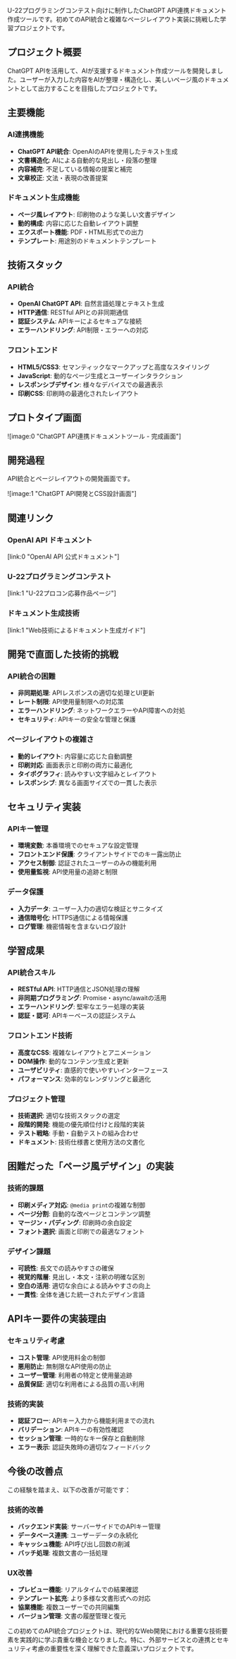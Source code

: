 U-22プログラミングコンテスト向けに制作したChatGPT API連携ドキュメント作成ツールです。初めてのAPI統合と複雑なページレイアウト実装に挑戦した学習プロジェクトです。

## プロジェクト概要

ChatGPT APIを活用して、AIが支援するドキュメント作成ツールを開発しました。ユーザーが入力した内容をAIが整理・構造化し、美しいページ風のドキュメントとして出力することを目指したプロジェクトです。

## 主要機能

### AI連携機能

- **ChatGPT API統合**: OpenAIのAPIを使用したテキスト生成
- **文書構造化**: AIによる自動的な見出し・段落の整理
- **内容補完**: 不足している情報の提案と補完
- **文章校正**: 文法・表現の改善提案

### ドキュメント生成機能

- **ページ風レイアウト**: 印刷物のような美しい文書デザイン
- **動的構成**: 内容に応じた自動レイアウト調整
- **エクスポート機能**: PDF・HTML形式での出力
- **テンプレート**: 用途別のドキュメントテンプレート

## 技術スタック

### API統合

- **OpenAI ChatGPT API**: 自然言語処理とテキスト生成
- **HTTP通信**: RESTful APIとの非同期通信
- **認証システム**: APIキーによるセキュアな接続
- **エラーハンドリング**: API制限・エラーへの対応

### フロントエンド

- **HTML5/CSS3**: セマンティックなマークアップと高度なスタイリング
- **JavaScript**: 動的なページ生成とユーザーインタラクション
- **レスポンシブデザイン**: 様々なデバイスでの最適表示
- **印刷CSS**: 印刷時の最適化されたレイアウト

## プロトタイプ画面

![image:0 "ChatGPT API連携ドキュメントツール - 完成画面"]

## 開発過程

API統合とページレイアウトの開発画面です。

![image:1 "ChatGPT API開発とCSS設計画面"]

## 関連リンク

### OpenAI API ドキュメント

[link:0 "OpenAI API 公式ドキュメント"]

### U-22プログラミングコンテスト

[link:1 "U-22プロコン応募作品ページ"]

### ドキュメント生成技術

[link:1 "Web技術によるドキュメント生成ガイド"]

## 開発で直面した技術的挑戦

### API統合の困難

- **非同期処理**: APIレスポンスの適切な処理とUI更新
- **レート制限**: API使用量制限への対応策
- **エラーハンドリング**: ネットワークエラーやAPI障害への対処
- **セキュリティ**: APIキーの安全な管理と保護

### ページレイアウトの複雑さ

- **動的レイアウト**: 内容量に応じた自動調整
- **印刷対応**: 画面表示と印刷の両方に最適化
- **タイポグラフィ**: 読みやすい文字組みとレイアウト
- **レスポンシブ**: 異なる画面サイズでの一貫した表示

## セキュリティ実装

### APIキー管理

- **環境変数**: 本番環境でのセキュアな設定管理
- **フロントエンド保護**: クライアントサイドでのキー露出防止
- **アクセス制御**: 認証されたユーザーのみの機能利用
- **使用量監視**: API使用量の追跡と制限

### データ保護

- **入力データ**: ユーザー入力の適切な検証とサニタイズ
- **通信暗号化**: HTTPS通信による情報保護
- **ログ管理**: 機密情報を含まないログ設計

## 学習成果

### API統合スキル

- **RESTful API**: HTTP通信とJSON処理の理解
- **非同期プログラミング**: Promise・async/awaitの活用
- **エラーハンドリング**: 堅牢なエラー処理の実装
- **認証・認可**: APIキーベースの認証システム

### フロントエンド技術

- **高度なCSS**: 複雑なレイアウトとアニメーション
- **DOM操作**: 動的なコンテンツ生成と更新
- **ユーザビリティ**: 直感的で使いやすいインターフェース
- **パフォーマンス**: 効率的なレンダリングと最適化

### プロジェクト管理

- **技術選択**: 適切な技術スタックの選定
- **段階的開発**: 機能の優先順位付けと段階的実装
- **テスト戦略**: 手動・自動テストの組み合わせ
- **ドキュメント**: 技術仕様書と使用方法の文書化

## 困難だった「ページ風デザイン」の実装

### 技術的課題

- **印刷メディア対応**: `@media print`の複雑な制御
- **ページ分割**: 自動的な改ページとコンテンツ調整
- **マージン・パディング**: 印刷時の余白設定
- **フォント選択**: 画面と印刷での最適なフォント

### デザイン課題

- **可読性**: 長文での読みやすさの確保
- **視覚的階層**: 見出し・本文・注釈の明確な区別
- **空白の活用**: 適切な余白による読みやすさの向上
- **一貫性**: 全体を通じた統一されたデザイン言語

## APIキー要件の実装理由

### セキュリティ考慮

- **コスト管理**: API使用料金の制御
- **悪用防止**: 無制限なAPI使用の防止
- **ユーザー管理**: 利用者の特定と使用量追跡
- **品質保証**: 適切な利用者による品質の高い利用

### 技術的実装

- **認証フロー**: APIキー入力から機能利用までの流れ
- **バリデーション**: APIキーの有効性確認
- **セッション管理**: 一時的なキー保存と自動削除
- **エラー表示**: 認証失敗時の適切なフィードバック

## 今後の改善点

この経験を踏まえ、以下の改善が可能です：

### 技術的改善

- **バックエンド実装**: サーバーサイドでのAPIキー管理
- **データベース連携**: ユーザーデータの永続化
- **キャッシュ機能**: API呼び出し回数の削減
- **バッチ処理**: 複数文書の一括処理

### UX改善

- **プレビュー機能**: リアルタイムでの結果確認
- **テンプレート拡充**: より多様な文書形式への対応
- **協業機能**: 複数ユーザーでの共同編集
- **バージョン管理**: 文書の履歴管理と復元

この初めてのAPI統合プロジェクトは、現代的なWeb開発における重要な技術要素を実践的に学ぶ貴重な機会となりました。特に、外部サービスとの連携とセキュリティ考慮の重要性を深く理解できた意義深いプロジェクトです。
